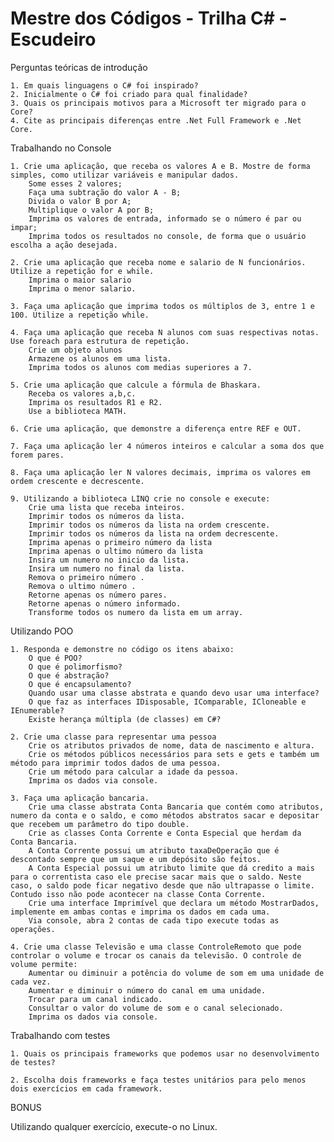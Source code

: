 # Mestre dos Códigos - Trilha C# - Escudeiro

Perguntas teóricas de introdução

    1. Em quais linguagens o C# foi inspirado?
    2. Inicialmente o C# foi criado para qual finalidade?
    3. Quais os principais motivos para a Microsoft ter migrado para o Core?
    4. Cite as principais diferenças entre .Net Full Framework e .Net Core.

Trabalhando no Console

    1. Crie uma aplicação, que receba os valores A e B. Mostre de forma simples, como utilizar variáveis e manipular dados.
        Some esses 2 valores;
        Faça uma subtração do valor A - B;
        Divida o valor B por A;
        Multiplique o valor A por B;
        Imprima os valores de entrada, informado se o número é par ou impar;
        Imprima todos os resultados no console, de forma que o usuário escolha a ação desejada.

    2. Crie uma aplicação que receba nome e salario de N funcionários. Utilize a repetição for e while.
        Imprima o maior salario
        Imprima o menor salario.

    3. Faça uma aplicação que imprima todos os múltiplos de 3, entre 1 e 100. Utilize a repetição while.

    4. Faça uma aplicação que receba N alunos com suas respectivas notas. Use foreach para estrutura de repetição.
        Crie um objeto alunos
        Armazene os alunos em uma lista.
        Imprima todos os alunos com medias superiores a 7.

    5. Crie uma aplicação que calcule a fórmula de Bhaskara.
        Receba os valores a,b,c.
        Imprima os resultados R1 e R2.
        Use a biblioteca MATH.

    6. Crie uma aplicação, que demonstre a diferença entre REF e OUT.

    7. Faça uma aplicação ler 4 números inteiros e calcular a soma dos que forem pares.

    8. Faça uma aplicação ler N valores decimais, imprima os valores em ordem crescente e decrescente.

    9. Utilizando a biblioteca LINQ crie no console e execute:
        Crie uma lista que receba inteiros.
        Imprimir todos os números da lista.
        Imprimir todos os números da lista na ordem crescente.
        Imprimir todos os números da lista na ordem decrescente.
        Imprima apenas o primeiro número da lista
        Imprima apenas o ultimo número da lista
        Insira um numero no inicio da lista.
        Insira um numero no final da lista.
        Remova o primeiro número .
        Remova o ultimo número .
        Retorne apenas os número pares.
        Retorne apenas o número informado.
        Transforme todos os numero da lista em um array.

Utilizando POO

    1. Responda e demonstre no código os itens abaixo:
        O que é POO?
        O que é polimorfismo?
        O que é abstração?
        O que é encapsulamento?
        Quando usar uma classe abstrata e quando devo usar uma interface?
        O que faz as interfaces IDisposable, IComparable, ICloneable e IEnumerable?
        Existe herança múltipla (de classes) em C#?

    2. Crie uma classe para representar uma pessoa
        Crie os atributos privados de nome, data de nascimento e altura.
        Crie os métodos públicos necessários para sets e gets e também um método para imprimir todos dados de uma pessoa.
        Crie um método para calcular a idade da pessoa.
        Imprima os dados via console.

    3. Faça uma aplicação bancaria.
        Crie uma classe abstrata Conta Bancaria que contém como atributos, numero da conta e o saldo, e como métodos abstratos sacar e depositar que recebem um parâmetro do tipo double.
        Crie as classes Conta Corrente e Conta Especial que herdam da Conta Bancaria.
        A Conta Corrente possui um atributo taxaDeOperação que é descontado sempre que um saque e um depósito são feitos.
        A Conta Especial possui um atributo limite que dá credito a mais para o correntista caso ele precise sacar mais que o saldo. Neste caso, o saldo pode ficar negativo desde que não ultrapasse o limite. Contudo isso não pode acontecer na classe Conta Corrente.
        Crie uma interface Imprimível que declara um método MostrarDados, implemente em ambas contas e imprima os dados em cada uma.
        Via console, abra 2 contas de cada tipo execute todas as operações.

    4. Crie uma classe Televisão e uma classe ControleRemoto que pode controlar o volume e trocar os canais da televisão. O controle de volume permite:
        Aumentar ou diminuir a potência do volume de som em uma unidade de cada vez.
        Aumentar e diminuir o número do canal em uma unidade.
        Trocar para um canal indicado.
        Consultar o valor do volume de som e o canal selecionado.
        Imprima os dados via console.

Trabalhando com testes

    1. Quais os principais frameworks que podemos usar no desenvolvimento de testes?

    2. Escolha dois frameworks e faça testes unitários para pelo menos dois exercícios em cada framework.

BONUS

Utilizando qualquer exercício, execute-o no Linux.
